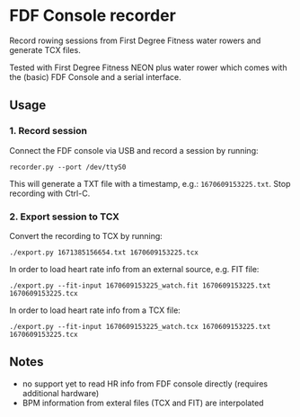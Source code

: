 # FDF Console recorder

Record rowing sessions from First Degree Fitness water rowers and generate TCX files.

Tested with First Degree Fitness NEON plus water rower which comes with the (basic)
FDF Console and a serial interface.

## Usage

### 1. Record session

Connect the FDF console via USB and record a session by running:
```
recorder.py --port /dev/ttyS0
```
This will generate a TXT file with a timestamp, e.g.: `1670609153225.txt`. Stop recording with Ctrl-C.

### 2. Export session to TCX

Convert the recording to TCX by running:

```
./export.py 1671385156654.txt 1670609153225.tcx
```

In order to load heart rate info from an external source, e.g. FIT file:

```
./export.py --fit-input 1670609153225_watch.fit 1670609153225.txt 1670609153225.tcx
```

In order to load heart rate info from a TCX file:

```
./export.py --fit-input 1670609153225_watch.tcx 1670609153225.txt 1670609153225.tcx
```

## Notes

- no support yet to read HR info from FDF console directly (requires additional hardware)
- BPM information from exteral files (TCX and FIT) are interpolated
